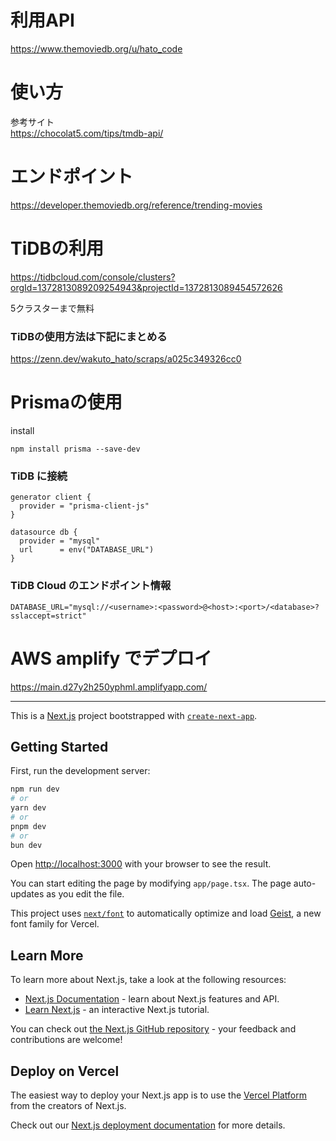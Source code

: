 
# 利用API
https://www.themoviedb.org/u/hato_code

# 使い方
参考サイト  
https://chocolat5.com/tips/tmdb-api/

# エンドポイント
https://developer.themoviedb.org/reference/trending-movies

# TiDBの利用

https://tidbcloud.com/console/clusters?orgId=1372813089209254943&projectId=1372813089454572626

5クラスターまで無料

### TiDBの使用方法は下記にまとめる
https://zenn.dev/wakuto_hato/scraps/a025c349326cc0

# Prismaの使用
install
```
npm install prisma --save-dev
```

### TiDB に接続

```prisma/schema.prisma
generator client {
  provider = "prisma-client-js"
}

datasource db {
  provider = "mysql"
  url      = env("DATABASE_URL")
}

```

### TiDB Cloud のエンドポイント情報
```.env
DATABASE_URL="mysql://<username>:<password>@<host>:<port>/<database>?sslaccept=strict"
```


# AWS amplify でデプロイ
https://main.d27y2h250yphml.amplifyapp.com/

---

This is a [Next.js](https://nextjs.org) project bootstrapped with [`create-next-app`](https://nextjs.org/docs/app/api-reference/cli/create-next-app).

## Getting Started

First, run the development server:

```bash
npm run dev
# or
yarn dev
# or
pnpm dev
# or
bun dev
```

Open [http://localhost:3000](http://localhost:3000) with your browser to see the result.

You can start editing the page by modifying `app/page.tsx`. The page auto-updates as you edit the file.

This project uses [`next/font`](https://nextjs.org/docs/app/building-your-application/optimizing/fonts) to automatically optimize and load [Geist](https://vercel.com/font), a new font family for Vercel.

## Learn More

To learn more about Next.js, take a look at the following resources:

- [Next.js Documentation](https://nextjs.org/docs) - learn about Next.js features and API.
- [Learn Next.js](https://nextjs.org/learn) - an interactive Next.js tutorial.

You can check out [the Next.js GitHub repository](https://github.com/vercel/next.js) - your feedback and contributions are welcome!

## Deploy on Vercel

The easiest way to deploy your Next.js app is to use the [Vercel Platform](https://vercel.com/new?utm_medium=default-template&filter=next.js&utm_source=create-next-app&utm_campaign=create-next-app-readme) from the creators of Next.js.

Check out our [Next.js deployment documentation](https://nextjs.org/docs/app/building-your-application/deploying) for more details.
